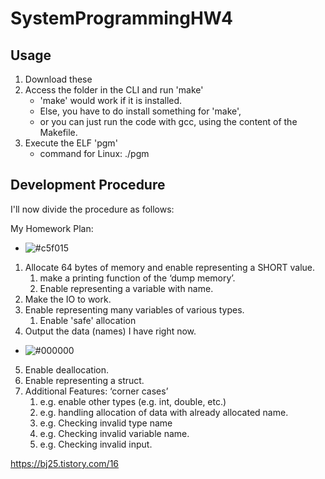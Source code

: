 # SystemProgrammingHW4

## Usage

1. Download these
2. Access the folder in the CLI and run 'make'
    * 'make' would work if it is installed.
    * Else, you have to do install something for 'make',
    * or you can just run the code with gcc, using the content of the Makefile.
3. Execute the ELF 'pgm'
    * command for Linux: ./pgm


## Development Procedure

I'll now divide the procedure as follows:

My Homework Plan:
- ![#c5f015](https://placehold.co/15x15/c5f015/c5f015.png) 
1. Allocate 64 bytes of memory and enable representing a SHORT value.
    1. make a printing function of the ‘dump memory’.
    2. Enable representing a variable with name.
2. Make the IO to work.
3. Enable representing many variables of various types.
    1. Enable 'safe' allocation
4. Output the data (names) I have right now.

- ![#000000](https://placehold.co/15x15/000000/000000.png) 
5. Enable deallocation.
6. Enable representing a struct.
7. Additional Features: ‘corner cases’
    1. e.g. enable other types (e.g. int, double, etc.)
    2. e.g. handling allocation of data with already allocated name.
    3. e.g. Checking invalid type name
    4. e.g. Checking invalid variable name.
    5. e.g. Checking invalid input.


https://bj25.tistory.com/16
